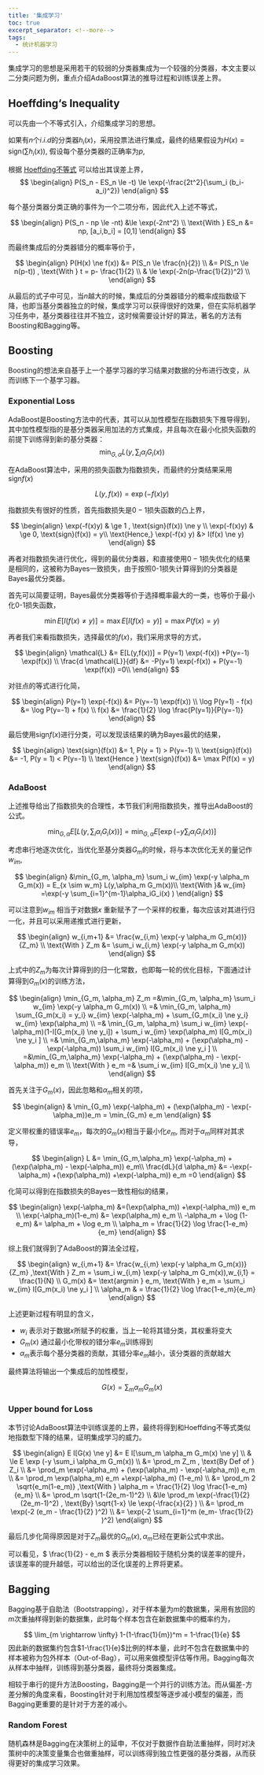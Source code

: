 ```yaml
---
title: '集成学习'
toc: true
excerpt_separator: <!--more-->
tags:
  - 统计机器学习
---
```




集成学习的思想是采用若干的较弱的分类器集成为一个较强的分类器，本文主要以二分类问题为例，重点介绍AdaBoost算法的推导过程和训练误差上界。



<!--more-->

## Hoeffding‘s Inequality

可以先由一个不等式引入，介绍集成学习的思想。

如果有$n$个$i.i.d$的分类器$h_i(x)$，采用投票法进行集成，最终的结果假设为$H(x) = \text{sign}(\sum h_i(x))$, 假设每个基分类器的正确率为$p$, 

根据 [Hoeffding不等式](https://truenobility303.github.io/Probabilistic-Inequality/) 可以给出其误差上界，
$$
\begin{align}
P(S_n - ES_n \le -t) \le \exp(-\frac{2t^2}{\sum_i (b_i-a_i)^2})
\end{align}
$$

每个基分类器分类正确的事件为一个二项分布，因此代入上述不等式，


$$
\begin{align}
P(S_n - np \le -nt) &\le \exp(-2nt^2) \\
\text{With } ES_n &= np, [a_i,b_i] = [0,1]
\end{align}
$$


而最终集成后的分类器错分的概率等价于，


$$
\begin{align}
P(H(x) \ne f(x)) &= P(S_n \le \frac{n}{2}) \\
&= P(S_n \le n(p-t)) , \text{With } t = p- \frac{1}{2} \\
& \le \exp(-2n(p-\frac{1}{2})^2) \\
\end{align}
$$


从最后的式子中可见，当$n$越大的时候，集成后的分类器错分的概率成指数级下降，也即当基分类器独立的时候，集成学习可以获得很好的效果，但在实际机器学习任务中，基分类器往往并不独立，这时候需要设计好的算法，著名的方法有Boosting和Bagging等。

## Boosting

Boosting的想法来自基于上一个基学习器的学习结果对数据的分布进行改变，从而训练下一个基学习器。

### Exponential Loss

AdaBoost是Boosting方法中的代表，其可以从加性模型在指数损失下推导得到，其中加性模型指的是基分类器采用加法的方式集成，并且每次在最小化损失函数的前提下训练得到新的基分类器：
$$
\min_{G,\alpha} L(y,\sum_i\alpha_iG_i(x))
$$


在AdaBoost算法中，采用的损失函数为指数损失，而最终的分类结果采用$\text{sign} f(x)$ 


$$
L(y,f(x)) = \exp(-f(x)y)
$$


指数损失有很好的性质，首先指数损失是$0-1$损失函数的凸上界，


$$
\begin{align}
\exp(-f(x)y) & \ge 1 , \text{sign}(f(x)) \ne y \\
\exp(-f(x)y) & \ge 0, \text{sign}(f(x)) = y\\
\text{Hence,}  \exp(-f(x) y) &> I(f(x) \ne y)
\end{align}
$$


再者对指数损失进行优化，得到的最优分类器，和直接使用$0-1$损失优化的结果是相同的，这被称为Bayes一致损失，由于按照0-1​损失计算得到的分类器是Bayes最优分类器。

首先可以简要证明，Bayes最优分类器等价于选择概率最大的一类，也等价于最小化0-1损失函数，


$$
\min E [I(f(x) \ne y)] = \max E[I(f(x) = y)] = \max P(f(x)=y )
$$


再者我们来看指数损失，选择最优的$f(x)$，我们采用求导的方式，


$$
\begin{align}
\mathcal{L} &= E[L(y,f(x))] = P(y=1) \exp(-f(x)) +P(y=-1) \exp(f(x)) \\
\frac{d \mathcal{L}}{df} &= -P(y=1) \exp(-f(x)) +  P(y=-1) \exp(f(x))  =0\\
\end{align}
$$


对驻点的等式进行化简，


$$
\begin{align}
P(y=1) \exp(-f(x)) &=  P(y=-1) \exp(f(x)) \\
\log P(y=1) - f(x) &= \log P(y=-1) + f(x) \\
f(x) &= \frac{1}{2} \log \frac{P(y=1)}{P(y=-1)}
\end{align}
$$


最后使用$\text{sign} f(x)$进行分类，可以发现该结果的确为Bayes最优的结果，


$$
\begin{align}
\text{sign}(f(x)) &= 1, P(y = 1) > P(y=-1) \\
\text{sign}(f(x)) &= -1, P(y = 1) < P(y=-1) \\
\text{Hence } \text{sign}(f(x)) &= \max P(f(x) = y)
\end{align}
$$

### AdaBoost

上述推导给出了指数损失的合理性，本节我们利用指数损失，推导出AdaBoost的公式。


$$
\min_{G,\alpha} E[L(y,\sum_i\alpha_iG_i(x))] = \min_{G,\alpha} E[\exp(-y \sum_i\alpha_iG_i(x))]
$$


考虑串行地逐次优化，当优化至基分类器$G_m$的时候，将与本次优化无关的量记作$w_{im}$,


$$
\begin{align}
&\min_{G_m, \alpha_m}  \sum_i w_{im} \exp(-y \alpha_m G_m(x)) = E_{x \sim w_m} L(y,\alpha_m G_m(x))\\
\text{With }& w_{im} =\exp(-y \sum_{i=1}^{m-1}\alpha_iG_i(x) ) 
\end{align}
$$


可以注意到$w_{im}$ 相当于对数据$x$ 重新赋予了一个采样的权重，每次应该对其进行归一化，并且可以采用递推式进行更新， 


$$
\begin{align}
w_{i,m+1} &= \frac{w_{i,m} \exp(-y \alpha_m G_m(x))}{Z_m} \\
\text{With } Z_m &= \sum_i w_{i,m} \exp(-y \alpha_m G_m(x))
\end{align}
$$


上式中的$Z_m$为每次计算得到的归一化常数，也即每一轮的优化目标，下面通过计算得到$G_m(x)$的训练方法，


$$
\begin{align}
\min_{G_m, \alpha_m} Z_m =&\min_{G_m, \alpha_m}  \sum_i w_{im} \exp(-y \alpha_m G_m(x)) \\
=& \min_{G_m, \alpha_m} \sum_{G_m(x_i) = y_i} w_{im} \exp(-\alpha_m) +  \sum_{G_m(x_i) \ne y_i} w_{im} \exp(\alpha_m) \\
=& \min_{G_m, \alpha_m} \sum_i w_{im} \exp(-\alpha_m)(1-I[G_m(x_i) \ne y_i]) + \sum_i w_{im} \exp(\alpha_m) I[G_m(x_i) \ne y_i ] \\
=& \min_{G_m,\alpha_m} \exp(-\alpha_m) + (\exp(\alpha_m) - \exp(-\alpha_m)) \sum_i w_{im} I[G_m(x_i) \ne y_i ] \\
=&\min_{G_m,\alpha_m} \exp(-\alpha_m) + (\exp(\alpha_m) - \exp(-\alpha_m)) e_m \\
\text{With } e_m =& \sum_i w_{im} I[G_m(x_i) \ne y_i] \\
\end{align}
$$


首先关注于$G_m(x)$，因此忽略和$\alpha_m$相关的项，


$$
\begin{align}
& \min_{G_m} \exp(-\alpha_m) + (\exp(\alpha_m) - \exp(-\alpha_m))e_m = \min_{G_m} e_m
\end{align}
$$


定义带权重的错误率$e_m$，每次的$G_m(x)$相当于最小化$e_m$, 而对于$\alpha_m$同样对其求导，


$$
\begin{align}
L &= \min_{G_m,\alpha_m} \exp(-\alpha_m) + (\exp(\alpha_m) - \exp(-\alpha_m)) e_m\\ 
\frac{dL}{d \alpha_m} &= -\exp(-\alpha_m) +(\exp(\alpha_m)) +\exp(-\alpha_m)) e_m =0 
\end{align}
$$


化简可以得到在指数损失的Bayes一致性相似的结果，


$$
\begin{align}
\exp(-\alpha_m) &=(\exp(\alpha_m)) +\exp(-\alpha_m)) e_m \\
\exp(-\alpha_m)(1-e_m) &= \exp(\alpha_m) e_m \\
-\alpha_m + \log (1-e_m) &= \alpha_m + \log e_m \\
\alpha_m  = \frac{1}{2} \log \frac{1-e_m}{e_m}
\end{align}
$$


综上我们就得到了AdaBoost的算法全过程，


$$
\begin{align}
w_{i,m+1} &= \frac{w_{i,m} \exp(-y \alpha_m G_m(x))}{Z_m} ,\text{With } Z_m = \sum_i w_{i,m} \exp(-y \alpha_m G_m(x)),w_{i,1} = \frac{1}{N} \\
G_m(x) &= \text{argmin } e_m,  \text{With } e_m = \sum_i w_{im} I[G_m(x_i) \ne y_i ] \\
\alpha_m & = \frac{1}{2} \log \frac{1-e_m}{e_m}
\end{align}
$$



上述更新过程有明显的含义，

* $w_{i}$ 表示对于数据$x$所赋予的权重，当上一轮将其错分类，其权重将变大
* $G_m(x)$ 通过最小化带权的错分率$e_m$训练得到
* $\alpha_m$表示每个基分类器的贡献，其错分率$e_m$越小，该分类器的贡献越大



最终算法将输出一个集成后的加性模型，


$$
G(x) = \sum_m \alpha_m G_m(x)
$$


### Upper bound for Loss

本节讨论AdaBoost算法中训练误差的上界，最终将得到和Hoeffding不等式类似地指数型下降的结果，证明集成学习的威力。


$$
\begin{align}
E I[G(x) \ne y] &= E I[\sum_m \alpha_m G_m(x) \ne y] \\
& \le E \exp (-y \sum_i \alpha_m G_m(x)) \\
&= \prod_m Z_m , \text{By Def of } Z_i \\
&= \prod_m \exp(-\alpha_m) + (\exp(\alpha_m) - \exp(-\alpha_m)) e_m \\
&= \prod_m \exp(\alpha_m)  e_m +\exp(-\alpha_m) (1-e_m) \\
&= \prod_m 2 \sqrt{e_m(1-e_m)} ,\text{With } \alpha_m = \frac{1}{2} \log \frac{1-e_m}{e_m} \\
&= \prod_m \sqrt{1-(2e_m-1)^2} \\
&\le \prod_m \exp(-\frac{1}{2} (2e_m-1)^2) , \text{By} \sqrt{1-x} \le \exp(-\frac{x}{2} ) \\
&= \prod_m \exp(-2 (e_m - \frac{1}{2} )^2) \\
&= \exp(-2 \sum_{i=1}^m (e_m- \frac{1}{2} )^2)
\end{align}
$$


最后几步化简得原因是对于$Z_m$最优的$G_m(x),\alpha_m$已经在更新公式中求出。

可以看见，$ \frac{1}{2} - e_m $ 表示分类器相较于随机分类的误差率的提升，该误差率的提升越低，可以给出的泛化误差的上界将更紧。


## Bagging

Bagging基于自助法（Bootstrapping），对于样本量为$m$的数据集，采用有放回的$m$次重抽样得到新的数据集，此时每个样本包含在新数据集中的概率约为，


$$
\lim_{m \rightarrow \infty} 1-(1-\frac{1}{m})^m = 1-\frac{1}{e}
$$
因此新的数据集约包含$1-\frac{1}{e}$比例的样本量，此时不包含在数据集中的样本被称为包外样本（Out-of-Bag），可以用来做模型评估等作用。Bagging每次从样本中抽样，训练得到基分类器，最终将分类器集成。

相较于串行的提升方法Boosting，Bagging是一个并行的训练方法。而从偏差-方差分解的角度来看，Boosting针对于利用加性模型等逐步减小模型的偏差，而Bagging更重要的是针对于方差的减小。



### Random Forest

随机森林是Bagging在决策树上的延申，不仅对于数据作自助法重抽样，同时对决策树中的决策变量集合也做重抽样，可以训练得到独立性更强的基分类器，从而获得更好的集成学习效果。
